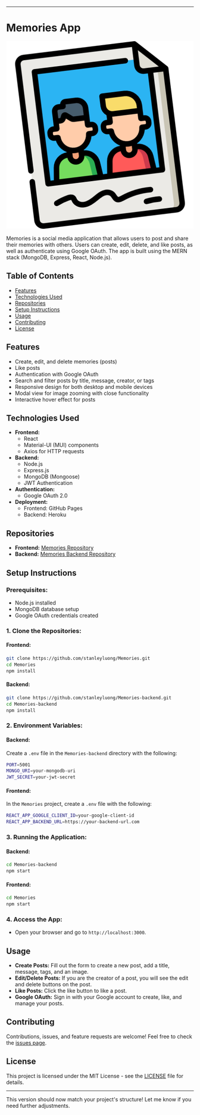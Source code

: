 
---

# Memories App

![Memories App Screenshot](src/images/memories.png)

Memories is a social media application that allows users to post and share their memories with others. Users can create, edit, delete, and like posts, as well as authenticate using Google OAuth. The app is built using the MERN stack (MongoDB, Express, React, Node.js).

## Table of Contents

- [Features](#features)
- [Technologies Used](#technologies-used)
- [Repositories](#repositories)
- [Setup Instructions](#setup-instructions)
- [Usage](#usage)
- [Contributing](#contributing)
- [License](#license)

## Features

- Create, edit, and delete memories (posts)
- Like posts
- Authentication with Google OAuth
- Search and filter posts by title, message, creator, or tags
- Responsive design for both desktop and mobile devices
- Modal view for image zooming with close functionality
- Interactive hover effect for posts

## Technologies Used

- **Frontend:**
  - React
  - Material-UI (MUI) components
  - Axios for HTTP requests
- **Backend:**
  - Node.js
  - Express.js
  - MongoDB (Mongoose)
  - JWT Authentication
- **Authentication:**
  - Google OAuth 2.0
- **Deployment:**
  - Frontend: GitHub Pages
  - Backend: Heroku

## Repositories

- **Frontend:** [Memories Repository](https://github.com/stanleyluong/Memories)
- **Backend:** [Memories Backend Repository](https://github.com/stanleyluong/Memories-backend)

## Setup Instructions

### Prerequisites:

- Node.js installed
- MongoDB database setup
- Google OAuth credentials created

### 1. Clone the Repositories:

#### Frontend:

```bash
git clone https://github.com/stanleyluong/Memories.git
cd Memories
npm install
```

#### Backend:

```bash
git clone https://github.com/stanleyluong/Memories-backend.git
cd Memories-backend
npm install
```

### 2. Environment Variables:

#### Backend:

Create a `.env` file in the `Memories-backend` directory with the following:

```bash
PORT=5001
MONGO_URI=your-mongodb-uri
JWT_SECRET=your-jwt-secret
```

#### Frontend:

In the `Memories` project, create a `.env` file with the following:

```bash
REACT_APP_GOOGLE_CLIENT_ID=your-google-client-id
REACT_APP_BACKEND_URL=https://your-backend-url.com
```

### 3. Running the Application:

#### Backend:

```bash
cd Memories-backend
npm start
```

#### Frontend:

```bash
cd Memories
npm start
```

### 4. Access the App:

- Open your browser and go to `http://localhost:3000`.

## Usage

- **Create Posts:** Fill out the form to create a new post, add a title, message, tags, and an image.
- **Edit/Delete Posts:** If you are the creator of a post, you will see the edit and delete buttons on the post.
- **Like Posts:** Click the like button to like a post.
- **Google OAuth:** Sign in with your Google account to create, like, and manage your posts.

## Contributing

Contributions, issues, and feature requests are welcome! Feel free to check the [issues page](https://github.com/stanleyluong/Memories/issues).

## License

This project is licensed under the MIT License - see the [LICENSE](LICENSE) file for details.

---

This version should now match your project's structure! Let me know if you need further adjustments.
